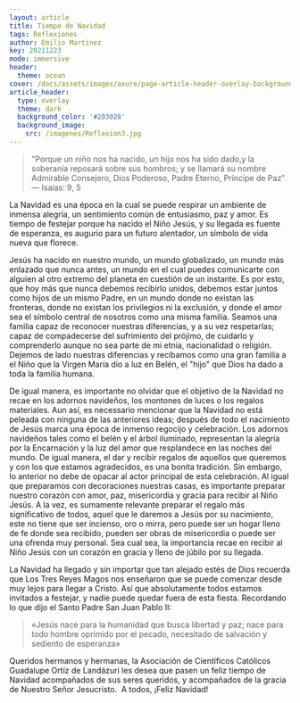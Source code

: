 ```yaml
---
layout: article
title: Tiempo de Navidad
tags: Reflexiones
author: Emilio Martinez
key: 20211223
mode: immersive
header:
  theme: ocean
cover: /docs/assets/images/axure/page-article-header-overlay-background-image.jpg
article_header:
  type: overlay
  theme: dark
  background_color: '#203028'
  background_image:
    src: /imagenes/Reflexion3.jpg
---
```


> "Porque‌ ‌un‌ ‌niño‌ ‌nos‌ ‌ha‌ ‌nacido,‌ ‌un‌ ‌hijo‌ ‌nos‌ ‌ha‌‌ sido‌‌ dado,‌‌y‌‌ la‌‌ soberanía‌‌ reposará‌‌ sobre‌ ‌sus‌ ‌hombros;‌ ‌y‌ ‌se‌ ‌llamará‌ ‌su‌ ‌nombre‌‌ Admirable‌‌ Consejero,‌‌ Dios‌‌ Poderoso,‌‌ Padre‌‌ Eterno,‌‌ Príncipe‌‌ de‌‌ Paz" — Isaías: 9, 5

La Navidad es una época en la cual se puede respirar un ambiente de inmensa alegría, un sentimiento común de entusiasmo, paz y amor. Es tiempo de festejar porque ha nacido el Niño Jesús, y su llegada es fuente de esperanza, es augurio para un futuro alentador, un símbolo de vida nueva que florece.

Jesús ha nacido en nuestro mundo, un mundo globalizado, un mundo más enlazado que nunca antes, un mundo en el cual puedes comunicarte con alguien al otro extremo del planeta en cuestión de un instante. Es por esto, que hoy más que nunca debemos recibirlo unidos, debemos estar juntos como hijos de un mismo Padre, en un mundo donde no existan las fronteras, donde no existan los privilegios ni la exclusión, y donde el amor sea el símbolo central de nosotros como una misma familia. Seamos una familia capaz de reconocer nuestras diferencias, y a su vez respetarlas; capaz de compadecerse del sufrimiento del prójimo, de cuidarlo y comprenderlo aunque no sea parte de mi etnia, nacionalidad o religión. Dejemos de lado nuestras diferencias y recibamos como una gran familia a el Niño que la Virgen María dio a luz en Belén, el "hijo" que Dios ha dado a toda la familia humana.

De igual manera, es importante no olvidar que el objetivo de la Navidad no recae en los adornos navideños, los montones de luces o los regalos materiales. Aun así, es necessario mencionar que la Navidad no está peleada con ninguna de las anteriores ideas; después de todo el nacimiento de Jesús marca una época de inmenso regocijo y celebración. Los adornos navideños tales como el belén y el árbol iluminado, representan la alegría por la Encarnación y la luz del amor que resplandece en las noches del mundo. De igual manera, el dar y recibir regalos de aquellos que queremos y con los que estamos agradecidos, es una bonita tradición.
Sin embargo, lo anterior no debe de opacar al actor principal de esta celebración. Al igual que preparamos con decoraciones nuestras casas, es importante preparar nuestro corazón con amor, paz, misericordia y gracia para recibir al Niño Jesús. A la vez,‌ ‌es‌ ‌sumamente‌ ‌relevante‌ ‌preparar‌ ‌el‌ ‌regalo‌ ‌más‌ ‌significativo‌ ‌de‌ ‌todos,‌ ‌aquel‌‌ que‌ ‌le‌ ‌daremos‌ ‌a‌ ‌Jesús‌ ‌por‌ ‌su‌ ‌nacimiento,‌ ‌este‌ ‌no‌ ‌tiene‌ ‌que‌ ‌ser‌ ‌incienso,‌ ‌oro‌ ‌o‌‌ mirra,‌‌ pero‌‌ puede‌‌ ser‌‌ un‌‌ hogar‌‌ lleno‌‌ de‌‌ fe‌‌ donde‌‌ sea‌‌ recibido,‌‌ pueden‌‌ ser‌‌ obras‌‌ de‌‌ misericordia‌ ‌o‌ ‌puede‌ ‌ser‌ ‌una‌ ‌ofrenda‌ ‌muy‌ ‌personal.‌ ‌Sea‌ ‌cual‌ ‌sea,‌ ‌la‌ ‌importancia‌‌ recae‌ ‌en‌ ‌recibir‌ ‌al‌ ‌Niño‌ ‌Jesús‌ ‌con‌ ‌un‌ ‌corazón‌ ‌en‌ ‌gracia‌ ‌y‌ ‌lleno‌ ‌de‌ ‌júbilo‌ ‌por‌ ‌su‌‌ llegada.‌

La‌ ‌Navidad‌ ‌ha‌ ‌llegado‌ ‌y‌ ‌sin‌ ‌importar‌ ‌que‌ ‌tan‌ ‌alejado‌ ‌estés‌ ‌de‌ ‌Dios‌ ‌recuerda‌‌ que‌‌ Los‌ ‌Tres‌ ‌Reyes‌ ‌Magos‌ ‌nos‌ ‌enseñaron‌ ‌que‌ ‌se‌ ‌puede‌ ‌comenzar‌ ‌desde‌ ‌muy‌ ‌lejos‌‌ para‌ ‌llegar‌ ‌a‌ ‌Cristo.‌ ‌Así‌ ‌que‌ ‌absolutamente‌ ‌todos‌ ‌estamos‌ ‌invitados‌ ‌a‌ festejar,‌ ‌y‌‌ nadie‌ ‌puede‌ ‌quedar‌ ‌fuera‌ ‌de‌ ‌esta‌ ‌fiesta.‌ ‌Recordando‌ ‌lo‌ ‌que‌ ‌dijo‌ ‌el‌ Santo‌ ‌Padre‌‌ San Juan‌‌ Pablo‌‌ II‌‌:‌ ‌

> «Jesús‌ ‌nace‌ ‌para‌ ‌la‌ ‌humanidad‌ ‌que‌ ‌busca‌ ‌libertad‌ ‌y‌ ‌paz;‌ ‌nace‌ ‌para‌ ‌todo‌‌ hombre‌‌ oprimido‌‌ por‌‌ el‌‌ pecado,‌‌ necesitado‌‌ de‌‌ salvación‌‌ y‌‌ sediento‌‌ de‌‌ esperanza»

Queridos‌‌ hermanos‌‌ y‌‌ hermanas,‌‌ la Asociación de Científicos Católicos Guadalupe‌‌ Ortíz‌‌ de‌‌ Landázuri‌‌ les‌‌ desea‌‌ que‌‌ pasen‌ ‌un feliz tiempo de Navidad ‌acompañados‌ ‌de‌ ‌sus‌ ‌seres‌ ‌queridos,‌ ‌y‌ ‌acompañados‌ ‌de‌ ‌la‌‌ gracia‌‌ de‌‌ Nuestro‌‌ Señor‌‌ Jesucristo.‌ ‌
A‌‌ todos,‌‌ ¡Feliz‌‌ Navidad!‌ ‌
